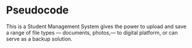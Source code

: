 # Pseudocode
This is a Student Management System gives the power to upload and save a range of file types — documents, photos,— to digital platform, or can serve as a backup solution.
